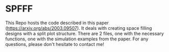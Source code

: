 # SPFFF
This Repo hosts the code described in this paper (https://arxiv.org/abs/2003.09507). It deals with creating space filling designs with a split plot structure. 
There are 2 files, one with the necessary functions, one with the simulation examples from the paper.
For any questions, please don't hesitate to contact me!
